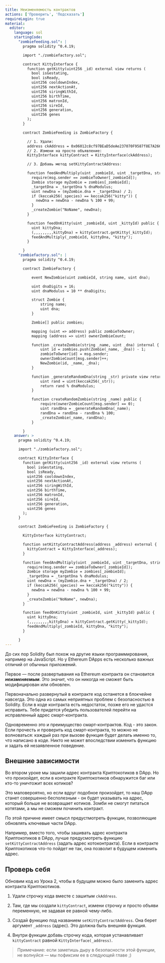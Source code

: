 ```yaml
---
title: Неизменяемость контрактов
actions: ['Проверить', 'Подсказать']
requireLogin: true
material:
  editor:
    language: sol
    startingCode:
      "zombiefeeding.sol": |
        pragma solidity ^0.4.19;

        import "./zombiefactory.sol";

        contract KittyInterface {
          function getKitty(uint256 _id) external view returns (
            bool isGestating,
            bool isReady,
            uint256 cooldownIndex,
            uint256 nextActionAt,
            uint256 siringWithId,
            uint256 birthTime,
            uint256 matronId,
            uint256 sireId,
            uint256 generation,
            uint256 genes
          );
        }

        contract ZombieFeeding is ZombieFactory {

          // 1. Удали:
          address ckAddress = 0x06012c8cf97BEaD5deAe237070F9587f8E7A266d;
          // 2. Измени на просто объявление:
          KittyInterface kittyContract = KittyInterface(ckAddress);

          // 3. Добавь метод setKittyContractAddress:

          function feedAndMultiply(uint _zombieId, uint _targetDna, string _species) public {
            require(msg.sender == zombieToOwner[_zombieId]);
            Zombie storage myZombie = zombies[_zombieId];
            _targetDna = _targetDna % dnaModulus;
            uint newDna = (myZombie.dna + _targetDna) / 2;
            if (keccak256(_species) == keccak256("kitty")) {
              newDna = newDna - newDna % 100 + 99;
            }
            _createZombie("NoName", newDna);
          }

          function feedOnKitty(uint _zombieId, uint _kittyId) public {
            uint kittyDna;
            (,,,,,,,,,kittyDna) = kittyContract.getKitty(_kittyId);
            feedAndMultiply(_zombieId, kittyDna, "kitty");
          }

        }
      "zombiefactory.sol": |
        pragma solidity ^0.4.19;

        contract ZombieFactory {

            event NewZombie(uint zombieId, string name, uint dna);

            uint dnaDigits = 16;
            uint dnaModulus = 10 ** dnaDigits;

            struct Zombie {
                string name;
                uint dna;
            }

            Zombie[] public zombies;

            mapping (uint => address) public zombieToOwner;
            mapping (address => uint) ownerZombieCount;

            function _createZombie(string _name, uint _dna) internal {
                uint id = zombies.push(Zombie(_name, _dna)) - 1;
                zombieToOwner[id] = msg.sender;
                ownerZombieCount[msg.sender]++;
                NewZombie(id, _name, _dna);
            }

            function _generateRandomDna(string _str) private view returns (uint) {
                uint rand = uint(keccak256(_str));
                return rand % dnaModulus;
            }

            function createRandomZombie(string _name) public {
                require(ownerZombieCount[msg.sender] == 0);
                uint randDna = _generateRandomDna(_name);
                randDna = randDna - randDna % 100;
                _createZombie(_name, randDna);
            }

        }
    answer: >
      pragma solidity ^0.4.19;

      import "./zombiefactory.sol";

      contract KittyInterface {
        function getKitty(uint256 _id) external view returns (
          bool isGestating,
          bool isReady,
          uint256 cooldownIndex,
          uint256 nextActionAt,
          uint256 siringWithId,
          uint256 birthTime,
          uint256 matronId,
          uint256 sireId,
          uint256 generation,
          uint256 genes
        );
      }

      contract ZombieFeeding is ZombieFactory {

        KittyInterface kittyContract;

        function setKittyContractAddress(address _address) external {
          kittyContract = KittyInterface(_address);
        }

        function feedAndMultiply(uint _zombieId, uint _targetDna, string _species) public {
          require(msg.sender == zombieToOwner[_zombieId]);
          Zombie storage myZombie = zombies[_zombieId];
          _targetDna = _targetDna % dnaModulus;
          uint newDna = (myZombie.dna + _targetDna) / 2;
          if (keccak256(_species) == keccak256("kitty")) {
            newDna = newDna - newDna % 100 + 99;
          }
          _createZombie("NoName", newDna);
        }

        function feedOnKitty(uint _zombieId, uint _kittyId) public {
          uint kittyDna;
          (,,,,,,,,,kittyDna) = kittyContract.getKitty(_kittyId);
          feedAndMultiply(_zombieId, kittyDna, "kitty");
        }

      }
---
```


До сих пор Solidity был похож на другие языки программирования, например на JavaScript. Но у Ethereum DApps есть несколько важных отличий от обычных приложений.

Первое — после развертывания на Ethereum контракта он становится **_неизменяемым_**. Это значит, что он никогда не сможет быть модифицирован или обновлен.

Первоначально развернутый в контракте код останется в блокчейне навсегда. Это одна из самых неприятных проблем с безопасностью в Solidity. Если в коде контракта есть недостаток, позже его не удастся исправить. Тебе придется убедить пользователей перейти на  исправленный адрес смарт-контракта.

Одновременно это и преимущество смарт-контрактов. Код - это закон. Если прочесть и проверить код смарт-контракта, то можно не волноваться: каждый раз при вызове функция будет делать именно то, что написано в коде. Никто не может впоследствии изменить функцию и задать ей незаявленное поведение.

## Внешние зависимости

Во втором уроке мы зашили адрес контракта Криптокотиков в DApp. Но что произойдет, если в контракте Криптокотиков обнаружится баг или кто-то уничтожит всех котиков?

Это маловероятно, но если вдруг подобное произойдет, то наш DApp станет совершенно бесполезным - он будет указывать на адрес, который больше не возвращает котиков. Зомби не смогут питаться котятами, а мы не сможем починить контракт.

По этой причине имеет смысл предустмотреть функции, позволяющие обновлять ключевые части DApp.

Например, вместо того, чтобы зашивать адрес контракта Криптокотиков в DApp, лучше предусмотреть функцию `setKittyContractAddress` (задать адрес котоконтракта). Если в контракте Криптокотиков что-то пойдет не так, она позволит в будущем изменить адрес.

## Проверь себя

Обновим код из Урока 2, чтобы в будущем можно было заменить адрес контракта Криптокотиков.

1. Удали строчку кода вместе с зашитым `ckAddress`.

2. Там, где мы создали `kittyContract`, измени строчку и просто объяви переменную, не задавая ее равной чему-либо.

3. Создай функцию под названием `setKittyContractAddress`. Она берет аргумент `_address` (адрес). Это должна быть внешняя функция.

4. Внутри функции добавь строчку кода, которая устанавливает `kittyContract` равной `KittyInterface(_address)`.

> Примечание: если заметишь дыру в безопасности этой функции, не волнуйся — мы пофиксим ее в следующей главе ;)
